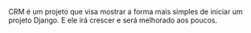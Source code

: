 CRM é um projeto que visa mostrar a forma mais simples de iniciar um projeto Django. E ele irá crescer e será melhorado aos poucos.